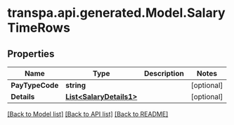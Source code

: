# transpa.api.generated.Model.SalaryTimeRows

## Properties

Name | Type | Description | Notes
------------ | ------------- | ------------- | -------------
**PayTypeCode** | **string** |  | [optional] 
**Details** | [**List&lt;SalaryDetails1&gt;**](SalaryDetails1.md) |  | [optional] 

[[Back to Model list]](../README.md#documentation-for-models) [[Back to API list]](../README.md#documentation-for-api-endpoints) [[Back to README]](../README.md)


